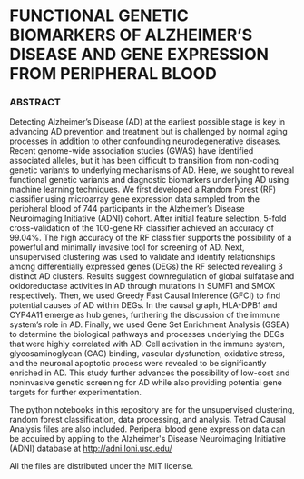 # FUNCTIONAL GENETIC BIOMARKERS OF ALZHEIMER’S DISEASE AND GENE EXPRESSION FROM PERIPHERAL BLOOD

### ABSTRACT

Detecting Alzheimer’s Disease (AD) at the earliest possible stage is key in advancing AD prevention and treatment but is challenged by normal aging processes in addition to other confounding neurodegenerative diseases. Recent genome-wide association studies (GWAS) have identified associated alleles, but it has been difficult to transition from non-coding genetic variants to underlying mechanisms of AD. Here, we sought to reveal functional genetic variants and diagnostic biomarkers underlying AD using machine learning techniques. We first developed a Random Forest (RF) classifier using microarray gene expression data sampled from the peripheral blood of 744 participants in the Alzheimer’s Disease Neuroimaging Initiative (ADNI) cohort. After initial feature selection, 5-fold cross-validation of the 100-gene RF classifier achieved an accuracy of 99.04%. The high accuracy of the RF classifier supports the possibility of a powerful and minimally invasive tool for screening of AD. Next, unsupervised clustering was used to validate and identify relationships among differentially expressed genes (DEGs) the RF selected revealing 3 distinct AD clusters. Results suggest downregulation of global sulfatase and oxidoreductase activities in AD through mutations in SUMF1 and SMOX respectively. Then, we used Greedy Fast Causal Inference (GFCI) to find potential causes of AD within DEGs. In the causal graph, HLA-DPB1 and CYP4A11 emerge as hub genes, furthering the discussion of the immune system’s role in AD. Finally, we used Gene Set Enrichment Analysis (GSEA) to determine the biological pathways and processes underlying the DEGs that were highly correlated with AD. Cell activation in the immune system, glycosaminoglycan (GAG) binding, vascular dysfunction, oxidative stress, and the neuronal apoptotic process were revealed to be significantly enriched in AD. This study further advances the possibility of low-cost and noninvasive genetic screening for AD while also providing potential gene targets for further experimentation.

The python notebooks in this repository are for the unsupervised clustering, random forest classification, data processing, and analysis.
Tetrad Causal Analysis files are also included.
Periperal blood gene expression data can be acquired by appling to the Alzheimer's Disease Neuroimaging Initiative (ADNI) database at http://adni.loni.usc.edu/

All the files are distributed under the MIT license.
